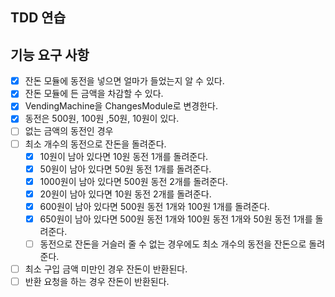 ## TDD 연습

## 기능 요구 사항


- [x] 잔돈 모듈에 동전을 넣으면 얼마가 들었는지 알 수 있다.
- [x] 잔돈 모듈에 든 금액을 차감할 수 있다.
- [x] VendingMachine을 ChangesModule로 변경한다.
- [x] 동전은 500원, 100원 ,50원, 10원이 있다.
- [ ] 없는 금액의 동전인 경우
- [ ] 최소 개수의 동전으로 잔돈을 돌려준다.
    - [x] 10원이 남아 있다면 10원 동전 1개를 돌려준다.
    - [x] 50원이 남아 있다면 50원 동전 1개를 돌려준다.
    - [x] 1000원이 남아 있다면 500원 동전 2개를 돌려준다.
    - [x] 20원이 남아 있다면 10원 동전 2개를 돌려준다.
    - [x] 600원이 남아 있다면 500원 동전 1개와 100원 1개를 돌려준다.
    - [x] 650원이 남아 있다면 500원 동전 1개와 100원 동전 1개와 50원 동전 1개를 돌려준다.
    - [ ] 동전으로 잔돈을 거슬러 줄 수 없는 경우에도 최소 개수의 동전을 잔돈으로 돌려준다.
- [ ] 최소 구입 금액 미만인 경우 잔돈이 반환된다.
- [ ] 반환 요청을 하는 경우 잔돈이 반환된다.
